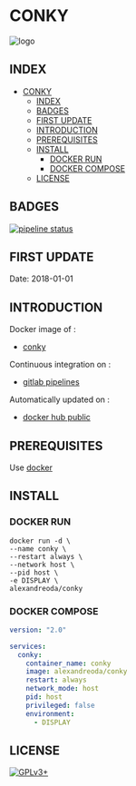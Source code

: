 # CONKY

![logo](https://assets.gitlab-static.net/uploads/-/system/project/avatar/12904439/large.png)

## INDEX

- [CONKY](#conky)
  - [INDEX](#index)
  - [BADGES](#badges)
  - [FIRST UPDATE](#first-update)
  - [INTRODUCTION](#introduction)
  - [PREREQUISITES](#prerequisites)
  - [INSTALL](#install)
    - [DOCKER RUN](#docker-run)
    - [DOCKER COMPOSE](#docker-compose)
  - [LICENSE](#license)

## BADGES

[![pipeline status](https://gitlab.com/oda-alexandre/conky/badges/master/pipeline.svg)](https://gitlab.com/oda-alexandre/conky/commits/master)

## FIRST UPDATE

Date: 2018-01-01

## INTRODUCTION

Docker image of :

- [conky](https://github.com/brndnmtthws/conky)

Continuous integration on :

- [gitlab pipelines](https://gitlab.com/oda-alexandre/conky/pipelines)

Automatically updated on :

- [docker hub public](https://hub.docker.com/r/alexandreoda/conky)

## PREREQUISITES

Use [docker](https://www.docker.com)

## INSTALL

### DOCKER RUN

```\
docker run -d \
--name conky \
--restart always \
--network host \
--pid host \
-e DISPLAY \
alexandreoda/conky
```

### DOCKER COMPOSE

```yml
version: "2.0"

services:
  conky:
    container_name: conky
    image: alexandreoda/conky
    restart: always
    network_mode: host
    pid: host
    privileged: false
    environment:
      - DISPLAY
```

## LICENSE

[![GPLv3+](http://gplv3.fsf.org/gplv3-127x51.png)](https://gitlab.com/oda-alexandre/conky/blob/master/LICENSE)
